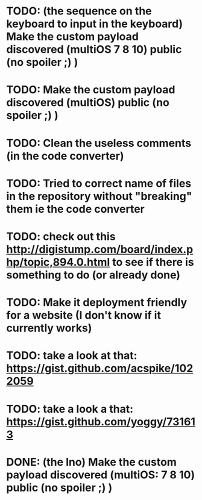 
# TODO: (the sequence on the keyboard to input in the keyboard) Make the custom payload discovered (multiOS 7 8 10) public (no spoiler ;) )

# TODO: Make the custom payload discovered (multiOS) public (no spoiler ;) )

# TODO: Clean the useless comments (in the code converter)
# TODO: Tried to correct name of files in the repository without "breaking" them ie the code converter
# TODO: check out this http://digistump.com/board/index.php/topic,894.0.html to see if there is something to do (or already done)
# TODO: Make it deployment friendly for a website (I don't know if it currently works)


# TODO: take a look at that: https://gist.github.com/acspike/1022059
# TODO: take a look a that: https://gist.github.com/yoggy/731613


# DONE: (the Ino) Make the custom payload discovered (multiOS: 7 8 10) public (no spoiler ;) )